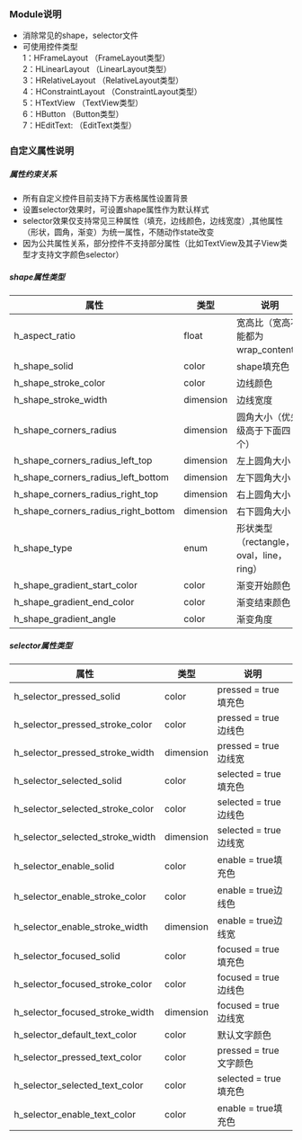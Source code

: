 ### Module说明
- 消除常见的shape，selector文件
- 可使用控件类型
    <br/>1：HFrameLayout （FrameLayout类型）
    <br/>2：HLinearLayout （LinearLayout类型）
    <br/>3：HRelativeLayout （RelativeLayout类型）
    <br/>4：HConstraintLayout （ConstraintLayout类型）
    <br/>5：HTextView （TextView类型）
    <br/>6：HButton （Button类型）
    <br/>7：HEditText: （EditText类型）
    
### 自定义属性说明

##### 属性约束关系 #####
- 所有自定义控件目前支持下方表格属性设置背景
- 设置selector效果时，可设置shape属性作为默认样式
- selector效果仅支持常见三种属性（填充，边线颜色，边线宽度）,其他属性（形状，圆角，渐变）为统一属性，不随动作state改变
- 因为公共属性关系，部分控件不支持部分属性（比如TextView及其子View类型才支持文字颜色selector）

##### shape属性类型 ##### 
| 属性 | 类型 | 说明 | 
| - | - | - |
| h_aspect_ratio | float | 宽高比（宽高不能都为wrap_content） | 
| h_shape_solid | color | shape填充色 | 
| h_shape_stroke_color | color | 边线颜色 | 
| h_shape_stroke_width | dimension | 边线宽度 | 
| h_shape_corners_radius | dimension | 圆角大小（优先级高于下面四个） | 
| h_shape_corners_radius_left_top | dimension | 左上圆角大小 | 
| h_shape_corners_radius_left_bottom | dimension | 左下圆角大小 | 
| h_shape_corners_radius_right_top | dimension | 右上圆角大小 | 
| h_shape_corners_radius_right_bottom | dimension | 右下圆角大小 | 
| h_shape_type | enum | 形状类型（rectangle，oval，line，ring） | 
| h_shape_gradient_start_color | color | 渐变开始颜色 | 
| h_shape_gradient_end_color | color | 渐变结束颜色 | 
| h_shape_gradient_angle | color | 渐变角度 | 

##### selector属性类型 #####
| 属性 | 类型 | 说明 | 
| - | - | - |
| h_selector_pressed_solid | color | pressed = true填充色 | 
| h_selector_pressed_stroke_color | color | pressed = true边线色 | 
| h_selector_pressed_stroke_width | dimension | pressed = true边线宽 | 
| h_selector_selected_solid | color | selected = true填充色 | 
| h_selector_selected_stroke_color | color | selected = true边线色 | 
| h_selector_selected_stroke_width | dimension | selected = true边线宽 | 
| h_selector_enable_solid | color | enable = true填充色 | 
| h_selector_enable_stroke_color | color | enable = true边线色 | 
| h_selector_enable_stroke_width | dimension | enable = true边线宽 | 
| h_selector_focused_solid | color | focused = true填充色 | 
| h_selector_focused_stroke_color | color | focused = true边线色 | 
| h_selector_focused_stroke_width | dimension | focused = true边线宽 | 
| h_selector_default_text_color | color | 默认文字颜色 | 
| h_selector_pressed_text_color | color | pressed = true文字颜色 | 
| h_selector_selected_text_color | color | selected = true填充色 | 
| h_selector_enable_text_color | color | enable = true填充色 |


